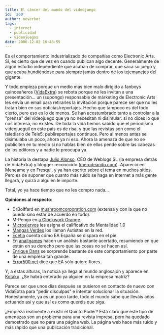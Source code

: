 ```yaml
---
title: El cáncer del mundo del videojuego
id: '260'
author: neverbot
tags:
  - internet
  - publicidad
  - videojuegos
date: 2006-12-02 16:48:59
---
```


Es el comportamiento industrializado de compañías como Electronic Arts. Sí, es cierto que de vez en cuando publican algo decente. Generalmente de algún estudio independiente que acaban de comprar, que saca su juego y que acaba hundiéndose para siempre jamás dentro de los tejemanejes del gigante.

Y todo empieza porque un medio más bien malo dirigido a fanboys quinceañeros ([VidaExtra](http://www.vidaextra.com/)) se rebota porque no les invitan a una presentación... un (supongo) responsable de márketing de Electronic Arts les envía un email para retirarles la invitación porque parece ser que no les tratan bien en sus noticias/reportajes. Hecho que tampoco es del todo cierto, pero eso es lo de menos. Se han acostumbrado tanto a controlar a la "prensa" del videojuego que ya no necesitan ni disimular: si no dices lo que nos interesa, no existes. De toda la vida hemos sabido que el periodismo videojueguil en este país es de risa, y que las revistas son como el telediario de Tele5: publireportajes continuos. Pero al menos antes se disimulaba un poco, ahora ya ni eso. Ahora la amenaza de que no se publiciten en tu medio si no hablas bien de ellos pende sobre las cabezas de los editores y a nadie le preocupa ya.

La historia la destapa [Julio Alonso](http://www.merodeando.com/2006/11/30-electronic-arts-si-me-criticas-no-te-ajunto), CEO de Weblogs SL (la empresa detrás de VidaExtra) y blogger reconocido ([merodeando.com](http://www.merodeando.com/)). Apareció en Meneame y en Fresqui, y ya han escrito sobre el tema en muchos sitios. Pero es de suponer que cuanto más ruido se haga en internet a más gente llegará, y quizá a alguien le importe.

Total, yo ya hace tiempo que no les compro nada...

**Opiniones al respecto**:

*   DrBoiffard en [mushroomcorporation.com](http://www.mushroomcorporation.com/?p=60) (extensa y con la que no puedo sino estar de acuerdo en todo).
*   MrPengo en [a Clockwork Orange](http://www.cworange.net/index.php?entry=entry061201-120016).
*   [Microsiervos](http://www.microsiervos.com/archivo/weblogs/electronic-arts-mentalidad-1-0.html) les asigna el calificativo de Mentalidad 1.0
*   [Mangas Verdes](http://mangasverdes.es/2006/11/30/electronic-arts-autistas-en-la-red/) los llaman Autistas en la red.
*   [Ecetia](http://www.ecetia.com/2006/11/30/electronic-arts-espana-se-dispara-en-el-pie/) cuenta cómo EA España se dispara en el pie.
*   En [anaitgames](http://www.anait.es/?p=2191) hacen un análisis bastante acertado, resumiendo en que están en su derecho pero que las cosas no se hacen así.
*   [Enrique Dans](http://edans.blogspot.com/2006/11/independencia-y-sumision.html) se sorprende bastante de este comportamiento por parte de una empresa tan grande.
*   [Error500.net](http://error500.net/electronic-arts-quiere-flores) dice que EA sólo quiere flores.

Y, a estas alturas, la noticia ya llega al mundo anglosajón y aparece en [Kotaku](http://www.kotaku.com/gaming/ea/ea-punishes-spanish-site-for-negative-comments-218624.php). ¿Se habrá enterado ya alguien en la empresa matriz?

Parece ser que unos días después se pusieron en contacto de nuevo con VidaExtra para "pedir disculpas" e intentar solucionar la situación. Honestamente, ya es un poco tarde, todo el mundo sabe que lleváis años actuando así y que así es como queréis que siga.

¿Empieza realmente a existir el Quinto Poder? Está claro que este tipo de amenazas son un problema para una revista impresa, pero ha quedado demostrado que no para una página web. La página web hace más ruido y más rápido que una publicación tradicional.